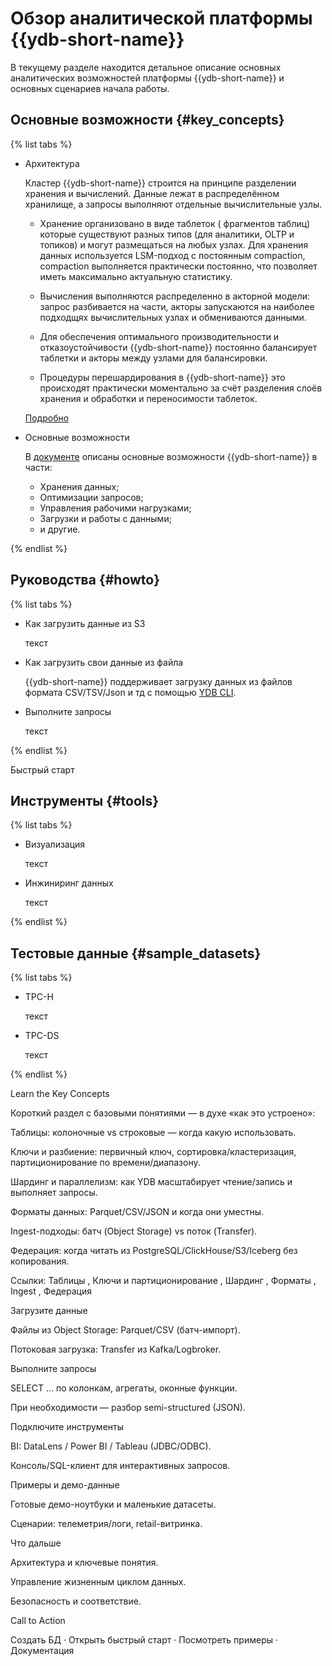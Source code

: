 # Обзор аналитической платформы {{ydb-short-name}}

В текущему разделе находится детальное описание основных аналитических возможностей платформы {{ydb-short-name}} и основных сценариев начала работы.

## Основные возможности {#key_concepts}

{% list tabs %}

- Архитектура

    Кластер {{ydb-short-name}} строится на принципе разделении хранения и вычислений. Данные лежат в распределённом хранилище, а запросы выполняют отдельные вычислительные узлы.

    - Хранение организовано в виде таблеток ( фрагментов таблиц) которые существуют разных типов (для аналитики, OLTP и топиков) и могут размещаться на любых узлах. Для хранения данных используется LSM-подход с постоянным compaction, compaction выполняется практически постоянно, что позволяет иметь максимально актуальную статистику.

    - Вычисления выполняются распределенно в акторной модели: запрос разбивается на части, акторы запускаются на наиболее подходщях вычислительных узлах и обмениваются данными.

    - Для обеспечения оптимального производительности и отказоустойчивости {{ydb-short-name}} постоянно балансирует таблетки и акторы между узлами для балансировки.

    - Процедуры перешардирования в {{ydb-short-name}} это происходят практически моментально за счёт разделения слоёв хранения и обработки и переносимости таблеток.

    [Подробно](../concepts/cluster_structure.md)

- Основные возможности

  В [документе](olap_features.md) описаны основные возможности {{ydb-short-name}} в части:
  - Хранения данных;
  - Оптимизации запросов;
  - Управления рабочими нагрузками;
  - Загрузки и работы с данными;
  - и другие.

{% endlist %}

## Руководства {#howto}

{% list tabs %}

- Как загрузить данные  из S3

  текст

- Как загрузить свои данные из файла

  {{ydb-short-name}} поддерживает загрузку данных из файлов формата CSV/TSV/Json и тд с помощью [YDB CLI](../reference/ydb-cli/export-import/import-file.md).

- Выполните запросы

  текст

{% endlist %}

Быстрый старт

## Инструменты {#tools}

{% list tabs %}

  - Визуализация

    текст

  - Инжиниринг данных

    текст

{% endlist %}

## Тестовые данные {#sample_datasets}

{% list tabs %}

  - TPC-H

    текст

  - TPC-DS

    текст

{% endlist %}


Learn the Key Concepts

Короткий раздел с базовыми понятиями — в духе «как это устроено»:

Таблицы: колоночные vs строковые — когда какую использовать.

Ключи и разбиение: первичный ключ, сортировка/кластеризация, партиционирование по времени/диапазону.

Шардинг и параллелизм: как YDB масштабирует чтение/запись и выполняет запросы.

Форматы данных: Parquet/CSV/JSON и когда они уместны.

Ingest-подходы: батч (Object Storage) vs поток (Transfer).

Федерация: когда читать из PostgreSQL/ClickHouse/S3/Iceberg без копирования.

Ссылки: Таблицы
, Ключи и партиционирование
, Шардинг
, Форматы
, Ingest
, Федерация

Загрузите данные

Файлы из Object Storage: Parquet/CSV (батч-импорт).

Потоковая загрузка: Transfer из Kafka/Logbroker.

Выполните запросы

SELECT … по колонкам, агрегаты, оконные функции.

При необходимости — разбор semi-structured (JSON).

Подключите инструменты

BI: DataLens / Power BI / Tableau (JDBC/ODBC).

Консоль/SQL-клиент для интерактивных запросов.

Примеры и демо-данные

Готовые демо-ноутбуки и маленькие датасеты.

Сценарии: телеметрия/логи, retail-витринка.

Что дальше

Архитектура и ключевые понятия.

Управление жизненным циклом данных.

Безопасность и соответствие.

Call to Action

Создать БД · Открыть быстрый старт · Посмотреть примеры · Документация
